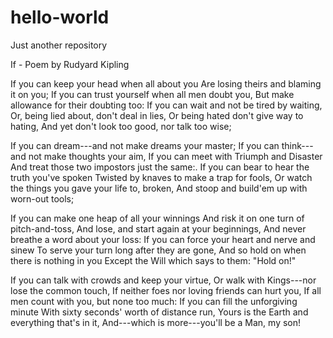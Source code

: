 # hello-world
Just another repository

If - Poem by Rudyard Kipling

If you can keep your head when all about you
Are losing theirs and blaming it on you;
If you can trust yourself when all men doubt you,
But make allowance for their doubting too:
If you can wait and not be tired by waiting,
Or, being lied about, don't deal in lies,
Or being hated don't give way to hating,
And yet don't look too good, nor talk too wise;

If you can dream---and not make dreams your master;
If you can think---and not make thoughts your aim,
If you can meet with Triumph and Disaster
And treat those two impostors just the same:.
If you can bear to hear the truth you've spoken
Twisted by knaves to make a trap for fools,
Or watch the things you gave your life to, broken,
And stoop and build'em up with worn-out tools;

If you can make one heap of all your winnings
And risk it on one turn of pitch-and-toss,
And lose, and start again at your beginnings,
And never breathe a word about your loss:
If you can force your heart and nerve and sinew
To serve your turn long after they are gone,
And so hold on when there is nothing in you
Except the Will which says to them: "Hold on!"

If you can talk with crowds and keep your virtue,
Or walk with Kings---nor lose the common touch,
If neither foes nor loving friends can hurt you,
If all men count with you, but none too much:
If you can fill the unforgiving minute
With sixty seconds' worth of distance run,
Yours is the Earth and everything that's in it,
And---which is more---you'll be a Man, my son! 
